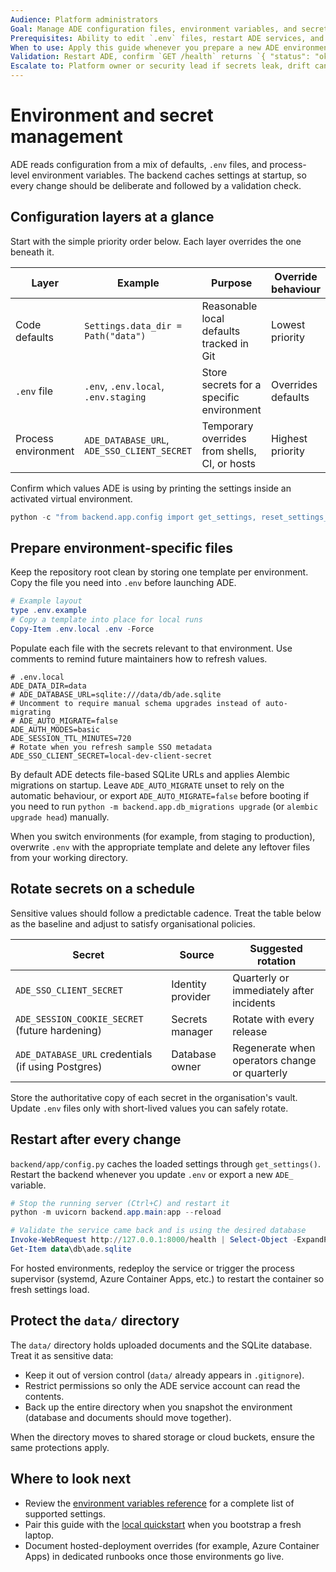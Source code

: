 ```yaml
---
Audience: Platform administrators
Goal: Manage ADE configuration files, environment variables, and secrets across local, staging, and production environments.
Prerequisites: Ability to edit `.env` files, restart ADE services, and access the organisation's secret storage.
When to use: Apply this guide whenever you prepare a new ADE environment, rotate credentials, or audit stored secrets.
Validation: Restart ADE, confirm `GET /health` returns `{ "status": "ok" }`, and verify updated paths or credentials take effect.
Escalate to: Platform owner or security lead if secrets leak, drift cannot be corrected, or required credentials are missing.
---
```


# Environment and secret management

ADE reads configuration from a mix of defaults, `.env` files, and process-level environment variables. The backend caches settings at startup, so every change should be deliberate and followed by a validation check.

## Configuration layers at a glance

Start with the simple priority order below. Each layer overrides the one beneath it.

| Layer | Example | Purpose | Override behaviour |
| --- | --- | --- | --- |
| Code defaults | `Settings.data_dir = Path("data")` | Reasonable local defaults tracked in Git | Lowest priority |
| `.env` file | `.env`, `.env.local`, `.env.staging` | Store secrets for a specific environment | Overrides defaults |
| Process environment | `ADE_DATABASE_URL`, `ADE_SSO_CLIENT_SECRET` | Temporary overrides from shells, CI, or hosts | Highest priority |

Confirm which values ADE is using by printing the settings inside an activated virtual environment.

```powershell
python -c "from backend.app.config import get_settings, reset_settings_cache; reset_settings_cache(); settings = get_settings(); print(settings.model_dump())"
```

## Prepare environment-specific files

Keep the repository root clean by storing one template per environment. Copy the file you need into `.env` before launching ADE.

```powershell
# Example layout
type .env.example
# Copy a template into place for local runs
Copy-Item .env.local .env -Force
```

Populate each file with the secrets relevant to that environment. Use comments to remind future maintainers how to refresh values.

```dotenv
# .env.local
ADE_DATA_DIR=data
# ADE_DATABASE_URL=sqlite:///data/db/ade.sqlite
# Uncomment to require manual schema upgrades instead of auto-migrating
# ADE_AUTO_MIGRATE=false
ADE_AUTH_MODES=basic
ADE_SESSION_TTL_MINUTES=720
# Rotate when you refresh sample SSO metadata
ADE_SSO_CLIENT_SECRET=local-dev-client-secret
```

By default ADE detects file-based SQLite URLs and applies Alembic migrations on startup. Leave `ADE_AUTO_MIGRATE` unset to rely on the automatic behaviour, or export `ADE_AUTO_MIGRATE=false` before booting if you need to run `python -m backend.app.db_migrations upgrade` (or `alembic upgrade head`) manually.

When you switch environments (for example, from staging to production), overwrite `.env` with the appropriate template and delete any leftover files from your working directory.

## Rotate secrets on a schedule

Sensitive values should follow a predictable cadence. Treat the table below as the baseline and adjust to satisfy organisational policies.

| Secret | Source | Suggested rotation |
| --- | --- | --- |
| `ADE_SSO_CLIENT_SECRET` | Identity provider | Quarterly or immediately after incidents |
| `ADE_SESSION_COOKIE_SECRET` (future hardening) | Secrets manager | Rotate with every release |
| `ADE_DATABASE_URL` credentials (if using Postgres) | Database owner | Regenerate when operators change or quarterly |

Store the authoritative copy of each secret in the organisation's vault. Update `.env` files only with short-lived values you can safely rotate.

## Restart after every change

`backend/app/config.py` caches the loaded settings through `get_settings()`. Restart the backend whenever you update `.env` or export a new `ADE_` variable.

```powershell
# Stop the running server (Ctrl+C) and restart it
python -m uvicorn backend.app.main:app --reload

# Validate the service came back and is using the desired database
Invoke-WebRequest http://127.0.0.1:8000/health | Select-Object -ExpandProperty Content
Get-Item data\db\ade.sqlite
```

For hosted environments, redeploy the service or trigger the process supervisor (systemd, Azure Container Apps, etc.) to restart the container so fresh settings load.

## Protect the `data/` directory

The `data/` directory holds uploaded documents and the SQLite database. Treat it as sensitive data:

- Keep it out of version control (`data/` already appears in `.gitignore`).
- Restrict permissions so only the ADE service account can read the contents.
- Back up the entire directory when you snapshot the environment (database and documents should move together).

When the directory moves to shared storage or cloud buckets, ensure the same protections apply.

## Where to look next

- Review the [environment variables reference](../reference/environment-variables.md) for a complete list of supported settings.
- Pair this guide with the [local quickstart](./quickstart-local.md) when you bootstrap a fresh laptop.
- Document hosted-deployment overrides (for example, Azure Container Apps) in dedicated runbooks once those environments go live.
